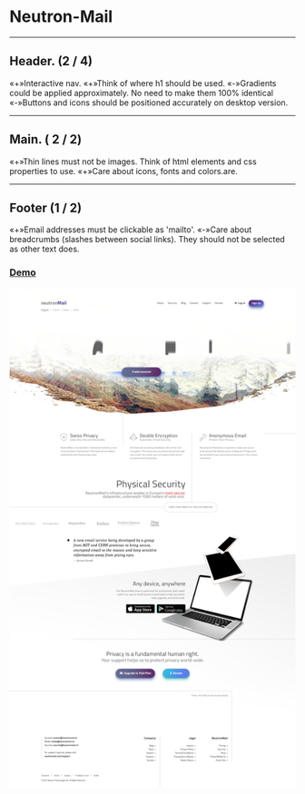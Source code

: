 # Neutron-Mail
---
## Header. (2 / 4)
 «+»Interactive nav.
 «+»Think of where h1 should be used.
 «-»Gradients could be applied approximately. No need to make them 100% identical
 «-»Buttons and icons should be positioned accurately on desktop version.
***
## Main. ( 2 / 2)
 «+»Thin lines must not be images. Think of html elements and css properties to use.
 «+»Care about icons, fonts and colors.are.
***
## Footer (1 / 2)
 «+»Email addresses must be clickable as 'mailto'.
 «-»Care about breadcrumbs (slashes between social links). They should not be selected as other text does.
### [Demo](https://rodioncoach.github.io/neutronMail/)
 ![MarkUp_screen](https://github.com/RodionCoach/neutronMail/blob/NeutronMail/assets/img/screen.png)

